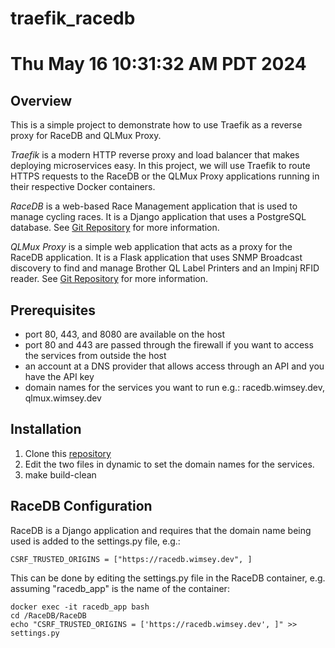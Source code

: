 # traefik_racedb
# Thu May 16 10:31:32 AM PDT 2024

## Overview

This is a simple project to demonstrate how to use Traefik as a reverse proxy for RaceDB and QLMux Proxy.

*Traefik* is a modern HTTP reverse proxy and load balancer that makes deploying microservices easy. In this project, we will use Traefik to
route HTTPS requests to the RaceDB or the QLMux Proxy applications running in their respective Docker containers.

*RaceDB* is a web-based Race Management application that is used to manage cycling races. It is a Django application that uses a PostgreSQL database.
See [Git Repository](https://github.com/esitarski/RaceDB) for more information.

*QLMux Proxy* is a simple web application that acts as a proxy for the RaceDB application. It is a Flask application that uses SNMP Broadcast
discovery to find and manage Brother QL Label Printers and an Impinj RFID reader. See [Git Repository](git@github.com:stuartlynne/qlmux_proxy.git) for more information.


## Prerequisites

- port 80, 443, and 8080 are available on the host
- port 80 and 443 are passed through the firewall if you want to access the services from outside the host
- an account at a DNS provider that allows access through an API and you have the API key
- domain names for the services you want to run e.g.: racedb.wimsey.dev, qlmux.wimsey.dev

## Installation

1. Clone this [repository](git@github.com:stuartlynne/traefik_racedb.git)
2. Edit the two files in dynamic to set the domain names for the services.
3. make build-clean

## RaceDB Configuration

RaceDB is a Django application and requires that the domain name being used is added
to the settings.py file, e.g.:

```
CSRF_TRUSTED_ORIGINS = ["https://racedb.wimsey.dev", ]
```

This can be done by editing the settings.py file in the RaceDB container, e.g. assuming "racedb_app" is the name of the container:
```
docker exec -it racedb_app bash
cd /RaceDB/RaceDB
echo "CSRF_TRUSTED_ORIGINS = ['https://racedb.wimsey.dev', ]" >> settings.py
```





